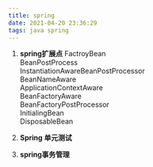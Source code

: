 ```yaml
---
title: spring
date: 2021-04-20 23:36:29
tags: java spring
---
```

1. **spring扩展点**
   FactroyBean  
   BeanPostProcess  
   InstantiationAwareBeanPostProcessor  
   BeanNameAware  
   ApplicationContextAware  
   BeanFactoryAware  
   BeanFactoryPostProcessor  
   InitialingBean  
   DisposableBean
   
2. **Spring 单元测试**

3. **spring事务管理**
